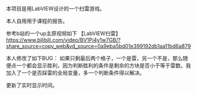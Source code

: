本项目是用LabVIEW设计的一个扫雷游戏。

本人自用用于课程的报告。

参考b站的一个up主原视频如下
【LabVIEW扫雷】 https://www.bilibili.com/video/BV1Pi4y1w7GB/?share_source=copy_web&vd_source=0a9eba5bd01e399192db1aa11bd6a879

本人修改了如下BUG：
如果只剩最后两个格子，一个是雷，另一个不是，那么随便点一个都会显示胜利，因为判断胜利的条件是剩余的方块是否小于等于雷数。我加入了一个是否踩雷的全局变量，多一个判断条件得以解决。

更新了实时显示时间。
